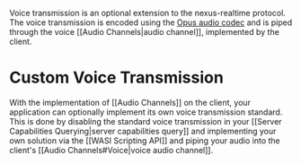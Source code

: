 Voice transmission is an optional extension to the nexus-realtime protocol. The voice transmission is encoded using the [Opus audio codec](https://opus-codec.org/) and is piped through the voice [[Audio Channels|audio channel]], implemented by the client.

# Custom Voice Transmission
With the implementation of [[Audio Channels]] on the client, your application can optionally implement its own voice transmission standard. This is done by disabling the standard voice transmission in your [[Server Capabilities Querying|server capabilities query]] and implementing your own solution via the [[WASI Scripting API]] and piping your audio into the client's [[Audio Channels#Voice|voice audio channel]].  